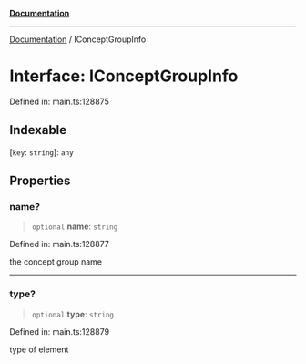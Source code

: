 [**Documentation**](../README.md)

***

[Documentation](../README.md) / IConceptGroupInfo

# Interface: IConceptGroupInfo

Defined in: main.ts:128875

## Indexable

\[`key`: `string`\]: `any`

## Properties

### name?

> `optional` **name**: `string`

Defined in: main.ts:128877

the concept group name

***

### type?

> `optional` **type**: `string`

Defined in: main.ts:128879

type of element
